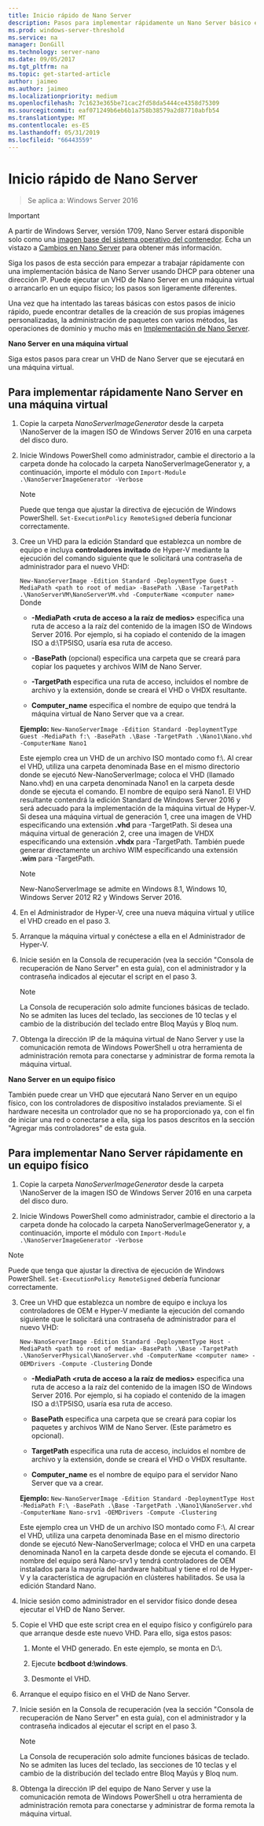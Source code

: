 ```yaml
---
title: Inicio rápido de Nano Server
description: Pasos para implementar rápidamente un Nano Server básico en máquinas virtuales o físicas
ms.prod: windows-server-threshold
ms.service: na
manager: DonGill
ms.technology: server-nano
ms.date: 09/05/2017
ms.tgt_pltfrm: na
ms.topic: get-started-article
author: jaimeo
ms.author: jaimeo
ms.localizationpriority: medium
ms.openlocfilehash: 7c1623e365be71cac2fd58da5444ce4358d75309
ms.sourcegitcommit: eaf071249b6eb6b1a758b38579a2d87710abfb54
ms.translationtype: MT
ms.contentlocale: es-ES
ms.lasthandoff: 05/31/2019
ms.locfileid: "66443559"
---
```

# <a name="nano-server-quick-start"></a>Inicio rápido de Nano Server

>Se aplica a: Windows Server 2016

> [!IMPORTANT]
> A partir de Windows Server, versión 1709, Nano Server estará disponible solo como una [imagen base del sistema operativo del contenedor](/virtualization/windowscontainers/quick-start/using-insider-container-images#install-base-container-image). Echa un vistazo a [Cambios en Nano Server](nano-in-semi-annual-channel.md) para obtener más información. 

Siga los pasos de esta sección para empezar a trabajar rápidamente con una implementación básica de Nano Server usando DHCP para obtener una dirección IP. Puede ejecutar un VHD de Nano Server en una máquina virtual o arrancarlo en un equipo físico; los pasos son ligeramente diferentes.

Una vez que ha intentado las tareas básicas con estos pasos de inicio rápido, puede encontrar detalles de la creación de sus propias imágenes personalizadas, la administración de paquetes con varios métodos, las operaciones de dominio y mucho más en [Implementación de Nano Server](Deploy-Nano-Server.md).
  
**Nano Server en una máquina virtual**  
  
Siga estos pasos para crear un VHD de Nano Server que se ejecutará en una máquina virtual.  
  
## <a name="to-quickly-deploy-nano-server-in-a-virtual-machine"></a>Para implementar rápidamente Nano Server en una máquina virtual  
  
1. Copie la carpeta *NanoServerImageGenerator* desde la carpeta \NanoServer de la imagen ISO de Windows Server 2016 en una carpeta del disco duro.  
  
2. Inicie Windows PowerShell como administrador, cambie el directorio a la carpeta donde ha colocado la carpeta NanoServerImageGenerator y, a continuación, importe el módulo con `Import-Module .\NanoServerImageGenerator -Verbose`  
   >[!NOTE]  
   >Puede que tenga que ajustar la directiva de ejecución de Windows PowerShell. `Set-ExecutionPolicy RemoteSigned` debería funcionar correctamente.  
  
3. Cree un VHD para la edición Standard que establezca un nombre de equipo e incluya **controladores invitado** de Hyper-V mediante la ejecución del comando siguiente que le solicitará una contraseña de administrador para el nuevo VHD:  
  
   `New-NanoServerImage -Edition Standard -DeploymentType Guest -MediaPath <path to root of media> -BasePath .\Base -TargetPath .\NanoServerVM\NanoServerVM.vhd -ComputerName <computer name>` Donde  
  
   -   **-MediaPath <ruta de acceso a la raíz de medios\>** especifica una ruta de acceso a la raíz del contenido de la imagen ISO de Windows Server 2016. Por ejemplo, si ha copiado el contenido de la imagen ISO a d:\TP5ISO, usaría esa ruta de acceso.  
  
   -   **-BasePath** (opcional) especifica una carpeta que se creará para copiar los paquetes y archivos WIM de Nano Server.  
  
   -   **-TargetPath** especifica una ruta de acceso, incluidos el nombre de archivo y la extensión, donde se creará el VHD o VHDX resultante.  
  
   -   **Computer_name** especifica el nombre de equipo que tendrá la máquina virtual de Nano Server que va a crear.  
  
   **Ejemplo:** `New-NanoServerImage -Edition Standard -DeploymentType Guest -MediaPath f:\ -BasePath .\Base -TargetPath .\Nano1\Nano.vhd -ComputerName Nano1`  
  
   Este ejemplo crea un VHD de un archivo ISO montado como f:\\. Al crear el VHD, utiliza una carpeta denominada Base en el mismo directorio donde se ejecutó New-NanoServerImage; coloca el VHD (llamado Nano.vhd) en una carpeta denominada Nano1 en la carpeta desde donde se ejecuta el comando. El nombre de equipo será Nano1. El VHD resultante contendrá la edición Standard de Windows Server 2016 y será adecuado para la implementación de la máquina virtual de Hyper-V. Si desea una máquina virtual de generación 1, cree una imagen de VHD especificando una extensión **.vhd** para -TargetPath. Si desea una máquina virtual de generación 2, cree una imagen de VHDX especificando una extensión **.vhdx** para -TargetPath. También puede generar directamente un archivo WIM especificando una extensión **.wim** para -TargetPath.  
  
   > [!NOTE]  
   > New-NanoServerImage se admite en Windows 8.1, Windows 10, Windows Server 2012 R2 y Windows Server 2016.  
  
4. En el Administrador de Hyper-V, cree una nueva máquina virtual y utilice el VHD creado en el paso 3.  
  
5. Arranque la máquina virtual y conéctese a ella en el Administrador de Hyper-V.  
  
6. Inicie sesión en la Consola de recuperación (vea la sección "Consola de recuperación de Nano Server" en esta guía), con el administrador y la contraseña indicados al ejecutar el script en el paso 3.  
   > [!NOTE]  
   > La Consola de recuperación solo admite funciones básicas de teclado. No se admiten las luces del teclado, las secciones de 10 teclas y el cambio de la distribución del teclado entre Bloq Mayús y Bloq num.
  
7. Obtenga la dirección IP de la máquina virtual de Nano Server y use la comunicación remota de Windows PowerShell u otra herramienta de administración remota para conectarse y administrar de forma remota la máquina virtual.  
  
**Nano Server en un equipo físico**  
  
También puede crear un VHD que ejecutará Nano Server en un equipo físico, con los controladores de dispositivo instalados previamente. Si el hardware necesita un controlador que no se ha proporcionado ya, con el fin de iniciar una red o conectarse a ella, siga los pasos descritos en la sección "Agregar más controladores" de esta guía.  
  
## <a name="to-quickly-deploy-nano-server-on-a-physical-computer"></a>Para implementar Nano Server rápidamente en un equipo físico  
  
1.  Copie la carpeta *NanoServerImageGenerator* desde la carpeta \NanoServer de la imagen ISO de Windows Server 2016 en una carpeta del disco duro.  
  
2.  Inicie Windows PowerShell como administrador, cambie el directorio a la carpeta donde ha colocado la carpeta NanoServerImageGenerator y, a continuación, importe el módulo con `Import-Module .\NanoServerImageGenerator -Verbose`  
  
>[!NOTE]  
>Puede que tenga que ajustar la directiva de ejecución de Windows PowerShell. `Set-ExecutionPolicy RemoteSigned` debería funcionar correctamente.  
  
3. Cree un VHD que establezca un nombre de equipo e incluya los controladores de OEM e Hyper-V mediante la ejecución del comando siguiente que le solicitará una contraseña de administrador para el nuevo VHD:  
  
   `New-NanoServerImage -Edition Standard -DeploymentType Host -MediaPath <path to root of media> -BasePath .\Base -TargetPath .\NanoServerPhysical\NanoServer.vhd -ComputerName <computer name> -OEMDrivers -Compute -Clustering` Donde  
  
   -   **-MediaPath <ruta de acceso a la raíz de medios\>** especifica una ruta de acceso a la raíz del contenido de la imagen ISO de Windows Server 2016. Por ejemplo, si ha copiado el contenido de la imagen ISO a d:\TP5ISO, usaría esa ruta de acceso.  
  
   -   **BasePath** especifica una carpeta que se creará para copiar los paquetes y archivos WIM de Nano Server. (Este parámetro es opcional).  
  
   -   **TargetPath** especifica una ruta de acceso, incluidos el nombre de archivo y la extensión, donde se creará el VHD o VHDX resultante.  
  
   -   **Computer_name** es el nombre de equipo para el servidor Nano Server que va a crear.  
  
   **Ejemplo:** `New-NanoServerImage -Edition Standard -DeploymentType Host -MediaPath F:\ -BasePath .\Base -TargetPath .\Nano1\NanoServer.vhd -ComputerName Nano-srv1 -OEMDrivers -Compute -Clustering`  
  
   Este ejemplo crea un VHD de un archivo ISO montado como F:\\. Al crear el VHD, utiliza una carpeta denominada Base en el mismo directorio donde se ejecutó New-NanoServerImage; coloca el VHD en una carpeta denominada Nano1 en la carpeta desde donde se ejecuta el comando. El nombre del equipo será Nano-srv1 y tendrá controladores de OEM instalados para la mayoría del hardware habitual y tiene el rol de Hyper-V y la característica de agrupación en clústeres habilitados. Se usa la edición Standard Nano.  
  
4. Inicie sesión como administrador en el servidor físico donde desea ejecutar el VHD de Nano Server.  
  
5. Copie el VHD que este script crea en el equipo físico y configúrelo para que arranque desde este nuevo VHD. Para ello, siga estos pasos:  
  
   1.  Monte el VHD generado. En este ejemplo, se monta en D:\\.  
  
   2.  Ejecute **bcdboot d:\windows**.  
  
   3.  Desmonte el VHD.  
  
6. Arranque el equipo físico en el VHD de Nano Server.  
  
7. Inicie sesión en la Consola de recuperación (vea la sección "Consola de recuperación de Nano Server" en esta guía), con el administrador y la contraseña indicados al ejecutar el script en el paso 3.
   > [!NOTE]  
   > La Consola de recuperación solo admite funciones básicas de teclado. No se admiten las luces del teclado, las secciones de 10 teclas y el cambio de la distribución del teclado entre Bloq Mayús y Bloq num. 
  
8. Obtenga la dirección IP del equipo de Nano Server y use la comunicación remota de Windows PowerShell u otra herramienta de administración remota para conectarse y administrar de forma remota la máquina virtual.  
